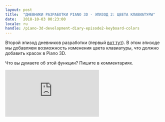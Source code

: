 ```yaml
---
layout: post
title:  "ДНЕВНИКИ РАЗРАБОТКИ PIANO 3D - ЭПИЗОД 2: ЦВЕТА КЛАВИАТУРЫ"
date:   2018-10-03 00:23:00
locale: ru
handle: /piano-3d-development-diary-episode2-keyboard-colors
---
```


Второй эпизод дневников разработки (первый [вот тут](/dnevniki-razrabotki-piano3d-episod1)). В этом эпизоде мы добавляем возможность изменения цвета клавиатуры, что должно добавить красок в Piano 3D.

Что вы думаете об этой функции? Пишите в комментариях.

<div class="videowrapper">
<iframe src="https://www.youtube.com/embed/QvkE91XSvLc" frameborder="0" allow="autoplay; encrypted-media" allowfullscreen></iframe>
</div>

